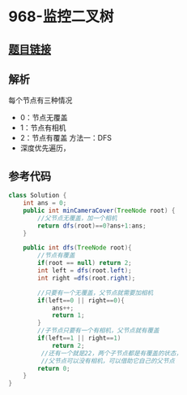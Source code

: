 # 968-监控二叉树

## [题目链接](https://leetcode-cn.com/problems/binary-tree-cameras/)

## 解析
每个节点有三种情况
- 0：节点无覆盖
- 1：节点有相机
- 2：节点有覆盖
方法一：DFS
- 深度优先遍历，


## 参考代码
```Java
class Solution {
    int ans = 0;
    public int minCameraCover(TreeNode root) {
        //父节点无覆盖，加一个相机
        return dfs(root)==0?ans+1:ans;
    }

    public int dfs(TreeNode root){
        //节点有覆盖
        if(root == null) return 2;
        int left = dfs(root.left);
        int right =dfs(root.right);

        //只要有一个无覆盖，父节点就需要加相机
        if(left==0 || right==0){
            ans++;
            return 1;
        }
        //子节点只要有一个有相机，父节点就有覆盖
        if(left==1 || right==1)
            return 2;
         //还有一个就是22，两个子节点都是有覆盖的状态，
         //父节点可以没有相机，可以借助它自己的父节点
        return 0;
    }
}
```